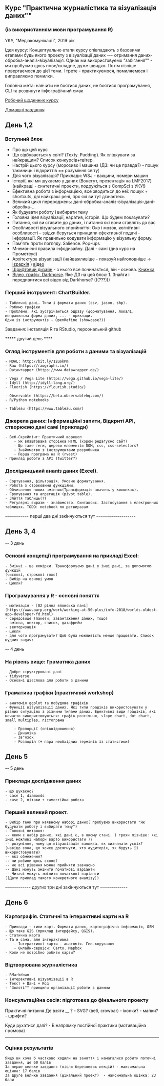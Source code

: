 ## Курс "Практична журналістика та візуалізація даних""
### (із використанням мови програмування R)

УКУ, "Медіакомунікації", 2019 рік


Ідея курсу: Концептуально етапи курсу співпадають з базовими етапами будь якого проекту з візуалізації 
даних --- отримання даних-обробка-аналіз-візуалізація. Однак ми використовуємо "забігання"" - ми пробуємо щось нове/складне, дуже швидко. Потім пізніше повертаємося до цієї теми. І третє - практикуємося, помиляємося і виправляємо помилки.

Головна мета: навчити не боятися даних, не боятися програмування, CLI та розвинути інфографічний смак

[Робочий щоденник курсу](https://public.etherpad-mozilla.org/p/uku2019)

[Домашні завдання](homeworks.md)



## День 1,2

### Вступний блок

- Про що цей курс
- Що відбувається у світі? (Texty. Pudding). Як слідкувати за найкращим? Список конкурсів+твітер
- Настрій цього курсу (морозиво і машина (ДЗ: чи це правда?) - пошук таємниць і відкриттів == розуміння світу)
- Для чого візуалізація? Приклади: WSJ - вакцини, номери машин
- Історії, які ми шукаємо у даних (Вонегут, презентація на LMF2017) (найкращі - синтетичні проекти, подружіться з CompSci з УКУ!)
- Ефективна робота з інформацією, все зводиться до неї: пошук + shortcuts, дві найкраші речі, про які ви тут дізнаєтесь   
- Великий цикл перероджень: дані-обробка-аналіз-візуалізація-дані-обробка-...
- Як будувати роботу і вибирати тему
- Головна ідея візуалізації, наратив, історія. Що будем показувати? 
- Питання, які ви ставите до даних, і питання які вони  ставлять до вас 
- Особливості візуального сприйняття: Око і мозок, когнітивні особливості – звідки беруться принципи ефективної подачі - інформації. Як правильно кодувати інформацію у візуальну форму.
- Пам'ять проти погляду. Salience. Pop-ups
- Мнемонічні правила інфодизайну. Далі - самі (див курс на Прометеус) 
- Архітектура візуалізації (найважливіше - показуй найголовніше -> [ієрархія](https://www.canva.com/learn/typeface-fonts/) ) [відео](https://vimeo.com/13418563)
- [Шрифтовий дизайн](https://www.pierrickcalvez.com/journal/a-five-minutes-guide-to-better-typography) - з нього все починається, він - основа. [Книжка](https://practicaltypography.com/index.html)
- [Відео, графік, Darkhorse](https://www.youtube.com/watch?v=bDbJBWvonVI). Яке ДЗ на цей блок: 1. Знайти і передивитися всі відео від Darkhorse? (((???)))

   

### Перший інструмент: ChartBuilder. 
    - Табличні дані. Типи і формати даних (csv, jason, shp). 
    - Робимо графіки 
    - Проблеми, які зустрічаються одразу (форматування, локалі, неправильна форма даних, ... - приклади.
    Один із інструментів - OpenRefine (showcase?))


Завдання: інсталяція R та RStudio, персональний github


*****  другий день ****

### Огляд інструментів для роботи з даними та візуалізацій
    - MOAL: http://bit.ly/12uokPm  
    - Raw (https://rawgraphs.io/)
    - Datawrapper (https://www.datawrapper.de/)
    
    - Vega / Vega Lite (https://vega.github.io/vega-lite/)
    - Idyll (http://idyll-lang.org/)
    - Floorish (https://flourish.studio/)
    
    - Observable (https://beta.observablehq.com/)
    - R/Python notebooks

    - Tableau (https://www.tableau.com/)  
    
### Джерела даних: Інформаційні запити, Відкриті API, створюємо дані самі (приклади)
    - Веб-Скрейпінг: Практичний воркшоп 
        - Як влаштована сторінка HTML (хором редагуємо сайт) 
        - Що таке теги, дерево елементів DOM, css, css-selectors?
        - Знайомство з інструментами розробника
        - Перша програма на R (rvest)
    - Приклад роботи з API (twitter?)


### Дослідницький аналіз даних (Excel). 
    - Сортування, фільтрація. Умовне форматування.
    - Робота з строковими функціями. 
    - Обчислення нових змінних(Трансформація значень у колонках). 
    - Групування та агрегація (pivot table).
    - Злиття таблиць(?)
    - Регулярні вирази - знайомство. Синтаксис. Застосування в електронних таблицях. TODO: notebook по регвиразам


------------ перші два дні закінчуються тут --------------------

## День 3, 4

-- 3 день

### Основні концепції програмування на прикладі Excel:
    - Змінні - це комірки. Трансформуємо дані у інші дані, за допомогою функцій 
    (числові, строкові тощо)
    - Вибір на основі умов
    - Цикли?

### Програмування у R - основні поняття
    - мотивація - [82 річна японська пані](https://www.aarp.org/work/working-at-50-plus/info-2018/worlds-oldest-app-developer-fd.html)
    - середовище (пакети, завантаження даних, тощо)
    - змінна, вектор, список, датафрейм
    - векторизація
    - цикли
    - для чого програмувати? Щоб була можливість менше працювати. Список нудних задач:

-- 4 день
### На рівень вище: Граматика даних
    - Добре структуровані дані
    - tidyverse 
    - Основні дієслова для роботи з даними


### Граматика графіки (практичний workshop)
    - анатомія ggplot та побудова графіків
    - Функції візуалізації даних. Які типи графіків використовувати у різних ситуаціях з різними типами даних. Ефективні види графіків, які нечасто використовуються: графік розсіяння, slope chart, dot chart, small multiples, гістограма

        - Пропорції (співвідношення) 
        - Динаміка
        - Зв"язок
        - Розподіл (+ пара необхідних термінів із статистики)

## День 5
-- 5 день

### Приклади дослідження даних 
    - що шукаємо?
    - case 1, diamonds
    - case 2, літаки + самостійна робота

### Перший великий проект. 
    - Вибір теми при наявному наборі даних( пробуємо використати "Як будувати роботу і вибирати тему")
    - Головні питання:
    -- яким є набір даних, які дані є, в якому стані. ( трохи пізніше: які інші можливі набори варто використати )?
    -- розуміння, чому ця візуалізація важлива. як визначати успіх? (навіщо вона, що хочеш досягнути, хто аудиторія, як будуть її використовувати)
    -- які обмеження?
    -- чи робили щось схоже?
    -- не всі рішення можна прийняти завчасно
    -- Дані можуть змінити початкові варіанти
    -- Читачі можуть змінити початкові варіанти
    ((Дати приклад такого конкретного аналізу))

------------- других три дні закінчуються тут --------------


## День 6

### Картографія. Статичні та інтерактивні карти на R
    - Приклади – типи карт. Формати даних, картографічна інформація, OSM 
    - Що таке GIS (приклад інтерфейсу, QGIS). 
    - Статична карта 
    - Та ж сама, але інтерактивна
        - Інтерактивні карти - анатомія. Гео-кодування 
        - Онлайн-сервіси: Carto, Mapbox
    - Коли не потрібно робити карти? 


### Відтворювана журналістика
    - RMarkdown
    - Інтерактивні візуалізації в R
    - Текст + Дані + Код
    - "Золоті"" принципи організації роботи з даними


### Консультаційна сесія: підготовка до фінального проекту

Практичні питання
Де взяти __ ?
    - SVG? (веб, crowbar) 
    - іконки?
    - мапки?
    - шрифти?

Куди рухатися далі? 
    - В напрямку постійної практики (мотиваційна промова)



***

### Оцінка результатів

    Якщо ви хоча б частково ходили на заняття і намагалися робити поточні завдання, це 60 балів
    За перше велике завдання (після березневих лекцій) - максимальна оцінка: 17 балів
    За друге велике завдання (фінальний проект)  - максимальна оцінка: 23 бали 
